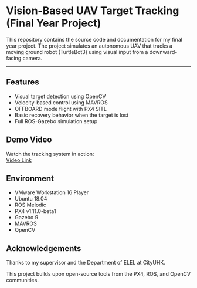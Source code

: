 # Vision-Based UAV Target Tracking (Final Year Project)

This repository contains the source code and documentation for my final year project. The project simulates an autonomous UAV that tracks a moving ground robot (TurtleBot3) using visual input from a downward-facing camera.

---

## Features

- Visual target detection using OpenCV
- Velocity-based control using MAVROS
- OFFBOARD mode flight with PX4 SITL
- Basic recovery behavior when the target is lost
- Full ROS-Gazebo simulation setup

## Demo Video

Watch the tracking system in action:  
[Video Link](https://youtu.be/inMaT1OWmWI)

## Environment

- VMware Workstation 16 Player
- Ubuntu 18.04
- ROS Melodic
- PX4 v1.11.0-beta1
- Gazebo 9
- MAVROS
- OpenCV

## Acknowledgements

Thanks to my supervisor and the Department of ELEL at CityUHK.

This project builds upon open-source tools from the PX4, ROS, and OpenCV communities.
